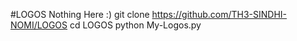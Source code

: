 #LOGOS
Nothing Here :)
git clone https://github.com/TH3-SINDHI-NOMI/LOGOS
cd LOGOS
python My-Logos.py
